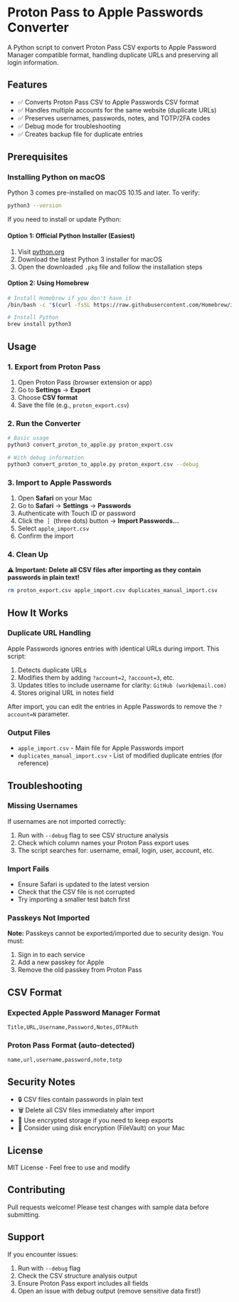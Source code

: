 # Proton Pass to Apple Passwords Converter

A Python script to convert Proton Pass CSV exports to Apple Password Manager compatible format, handling duplicate URLs and preserving all login information.

## Features

- ✅ Converts Proton Pass CSV to Apple Passwords CSV format
- ✅ Handles multiple accounts for the same website (duplicate URLs)
- ✅ Preserves usernames, passwords, notes, and TOTP/2FA codes
- ✅ Debug mode for troubleshooting
- ✅ Creates backup file for duplicate entries

## Prerequisites

### Installing Python on macOS

Python 3 comes pre-installed on macOS 10.15 and later. To verify:

```bash
python3 --version
```

If you need to install or update Python:

#### Option 1: Official Python Installer (Easiest)
1. Visit [python.org](https://www.python.org/downloads/)
2. Download the latest Python 3 installer for macOS
3. Open the downloaded `.pkg` file and follow the installation steps

#### Option 2: Using Homebrew
```bash
# Install Homebrew if you don't have it
/bin/bash -c "$(curl -fsSL https://raw.githubusercontent.com/Homebrew/install/HEAD/install.sh)"

# Install Python
brew install python3
```

## Usage

### 1. Export from Proton Pass

1. Open Proton Pass (browser extension or app)
2. Go to **Settings** → **Export**
3. Choose **CSV format**
4. Save the file (e.g., `proton_export.csv`)

### 2. Run the Converter

```bash
# Basic usage
python3 convert_proton_to_apple.py proton_export.csv

# With debug information
python3 convert_proton_to_apple.py proton_export.csv --debug
```

### 3. Import to Apple Passwords

1. Open **Safari** on your Mac
2. Go to **Safari** → **Settings** → **Passwords**
3. Authenticate with Touch ID or password
4. Click the **⋮** (three dots) button → **Import Passwords...**
5. Select `apple_import.csv`
6. Confirm the import

### 4. Clean Up

**⚠️ Important: Delete all CSV files after importing as they contain passwords in plain text!**

```bash
rm proton_export.csv apple_import.csv duplicates_manual_import.csv
```

## How It Works

### Duplicate URL Handling

Apple Passwords ignores entries with identical URLs during import. This script:

1. Detects duplicate URLs
2. Modifies them by adding `?account=2`, `?account=3`, etc.
3. Updates titles to include username for clarity: `GitHub (work@email.com)`
4. Stores original URL in notes field

After import, you can edit the entries in Apple Passwords to remove the `?account=N` parameter.

### Output Files

- `apple_import.csv` - Main file for Apple Passwords import
- `duplicates_manual_import.csv` - List of modified duplicate entries (for reference)

## Troubleshooting

### Missing Usernames

If usernames are not imported correctly:

1. Run with `--debug` flag to see CSV structure analysis
2. Check which column names your Proton Pass export uses
3. The script searches for: username, email, login, user, account, etc.

### Import Fails

- Ensure Safari is updated to the latest version
- Check that the CSV file is not corrupted
- Try importing a smaller test batch first

### Passkeys Not Imported

**Note:** Passkeys cannot be exported/imported due to security design. You must:
1. Sign in to each service
2. Add a new passkey for Apple
3. Remove the old passkey from Proton Pass

## CSV Format

### Expected Apple Password Manager Format
```csv
Title,URL,Username,Password,Notes,OTPAuth
```

### Proton Pass Format (auto-detected)
```csv
name,url,username,password,note,totp
```

## Security Notes

- 🔒 CSV files contain passwords in plain text
- 🗑️ Delete all CSV files immediately after import
- 🔐 Use encrypted storage if you need to keep exports
- 💾 Consider using disk encryption (FileVault) on your Mac

## License

MIT License - Feel free to use and modify

## Contributing

Pull requests welcome! Please test changes with sample data before submitting.

## Support

If you encounter issues:
1. Run with `--debug` flag
2. Check the CSV structure analysis output
3. Ensure Proton Pass export includes all fields
4. Open an issue with debug output (remove sensitive data first!)
